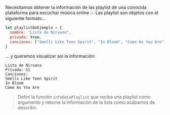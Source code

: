 Necesitamos obtener la información de las playlist de una conocida plataforma para escuchar música online :notes:. Las playlist son objetos con el siguiente formato...

``` javascript
let playlistDeEjemplo = {
  nombre: "Lista de Nirvana",
  privada: true,
  canciones: ["Smells Like Teen Spirit", "In Bloom", "Come As You Are"]
}
```
... y queremos visualizar así la información:

```
Lista de Nirvana
Privada: Sí
Canciones:
Smells Like Teen Spirit
In Bloom
Come As You Are
```
> Definí la función `infoDeLaPlaylist` que reciba una playlist como argumento y retorne la información de la lista como acabamos de describir.